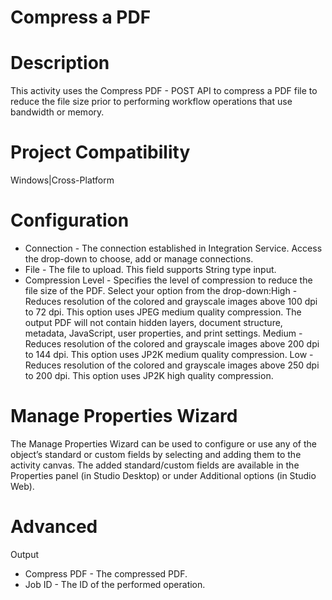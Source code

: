 ﻿# Compress a PDF

# Description

This activity uses the Compress PDF - POST API to compress a PDF file to reduce the file size prior to performing workflow operations that use bandwidth or memory.

# Project Compatibility

Windows|Cross-Platform

# Configuration

* Connection - The connection established in Integration Service. Access the drop-down to choose, add or manage connections.
* File - The file to upload. This field supports String type input.
* Compression Level - Specifies the level of compression to reduce the file size of the PDF. Select your option from the drop-down:High - Reduces resolution of the colored and grayscale images above 100 dpi to 72 dpi. This option uses JPEG medium quality compression. The output PDF will not contain hidden layers, document structure, metadata, JavaScript, user properties, and print settings. Medium - Reduces resolution of the colored and grayscale images above 200 dpi to 144 dpi. This option uses JP2K medium quality compression. Low - Reduces resolution of the colored and grayscale images above 250 dpi to 200 dpi. This option uses JP2K high quality compression.

# Manage Properties Wizard

The Manage Properties Wizard can be used to configure or use any of the object’s standard or custom fields by selecting and adding them to the activity canvas. The added standard/custom fields are available in the Properties panel (in Studio Desktop) or under Additional options (in Studio Web).

# Advanced

Output

* Compress PDF - The compressed PDF.
* Job ID - The ID of the performed operation.
